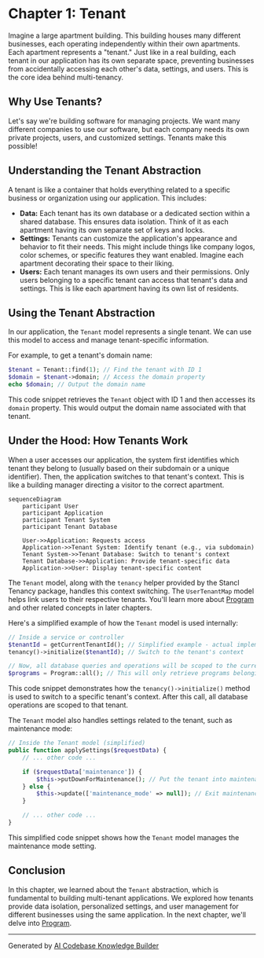 # Chapter 1: Tenant

Imagine a large apartment building. This building houses many different businesses, each operating independently within their own apartments.  Each apartment represents a "tenant."  Just like in a real building, each tenant in our application has its own separate space, preventing businesses from accidentally accessing each other's data, settings, and users. This is the core idea behind multi-tenancy.

## Why Use Tenants?

Let's say we're building software for managing projects.  We want many different companies to use our software, but each company needs its own private projects, users, and customized settings.  Tenants make this possible!

## Understanding the Tenant Abstraction

A tenant is like a container that holds everything related to a specific business or organization using our application. This includes:

* **Data:**  Each tenant has its own database or a dedicated section within a shared database. This ensures data isolation. Think of it as each apartment having its own separate set of keys and locks.
* **Settings:** Tenants can customize the application's appearance and behavior to fit their needs.  This might include things like company logos, color schemes, or specific features they want enabled.  Imagine each apartment decorating their space to their liking.
* **Users:** Each tenant manages its own users and their permissions.  Only users belonging to a specific tenant can access that tenant's data and settings.  This is like each apartment having its own list of residents.

## Using the Tenant Abstraction

In our application, the `Tenant` model represents a single tenant.  We can use this model to access and manage tenant-specific information.

For example, to get a tenant's domain name:

```php
$tenant = Tenant::find(1); // Find the tenant with ID 1
$domain = $tenant->domain; // Access the domain property
echo $domain; // Output the domain name
```

This code snippet retrieves the `Tenant` object with ID 1 and then accesses its `domain` property.  This would output the domain name associated with that tenant.

## Under the Hood: How Tenants Work

When a user accesses our application, the system first identifies which tenant they belong to (usually based on their subdomain or a unique identifier).  Then, the application switches to that tenant's context. This is like a building manager directing a visitor to the correct apartment.

```mermaid
sequenceDiagram
    participant User
    participant Application
    participant Tenant System
    participant Tenant Database

    User->>Application: Requests access
    Application->>Tenant System: Identify tenant (e.g., via subdomain)
    Tenant System->>Tenant Database: Switch to tenant's context
    Tenant Database->>Application: Provide tenant-specific data
    Application->>User: Display tenant-specific content
```

The `Tenant` model, along with the `tenancy` helper provided by the Stancl Tenancy package, handles this context switching.  The `UserTenantMap` model helps link users to their respective tenants.  You'll learn more about [Program](02_program.md) and other related concepts in later chapters.

Here's a simplified example of how the `Tenant` model is used internally:

```php
// Inside a service or controller
$tenantId = getCurrentTenantId(); // Simplified example - actual implementation may vary
tenancy()->initialize($tenantId); // Switch to the tenant's context

// Now, all database queries and operations will be scoped to the current tenant
$programs = Program::all(); // This will only retrieve programs belonging to the current tenant
```

This code snippet demonstrates how the `tenancy()->initialize()` method is used to switch to a specific tenant's context.  After this call, all database operations are scoped to that tenant.

The `Tenant` model also handles settings related to the tenant, such as maintenance mode:

```php
// Inside the Tenant model (simplified)
public function applySettings($requestData) {
    // ... other code ...

    if ($requestData['maintenance']) {
        $this->putDownForMaintenance(); // Put the tenant into maintenance mode
    } else {
        $this->update(['maintenance_mode' => null]); // Exit maintenance mode
    }

    // ... other code ...
}
```

This simplified code snippet shows how the `Tenant` model manages the maintenance mode setting.

## Conclusion

In this chapter, we learned about the `Tenant` abstraction, which is fundamental to building multi-tenant applications.  We explored how tenants provide data isolation, personalized settings, and user management for different businesses using the same application.  In the next chapter, we'll delve into [Program](02_program.md).


---

Generated by [AI Codebase Knowledge Builder](https://github.com/The-Pocket/Tutorial-Codebase-Knowledge)